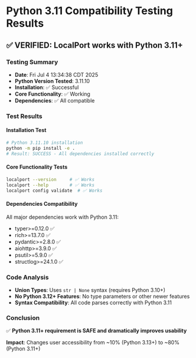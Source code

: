 # Python 3.11 Compatibility Testing Results

## ✅ **VERIFIED: LocalPort works with Python 3.11+**

### **Testing Summary**
- **Date**: Fri Jul  4 13:34:38 CDT 2025
- **Python Version Tested**: 3.11.10
- **Installation**: ✅ Successful
- **Core Functionality**: ✅ Working
- **Dependencies**: ✅ All compatible

### **Test Results**

#### **Installation Test**
```bash
# Python 3.11.10 installation
python -m pip install -e .
# Result: SUCCESS - All dependencies installed correctly
```

#### **Core Functionality Tests**
```bash
localport --version     # ✅ Works
localport --help        # ✅ Works  
localport config validate  # ✅ Works
```

#### **Dependencies Compatibility**
All major dependencies work with Python 3.11:
- typer>=0.12.0 ✅
- rich>=13.7.0 ✅
- pydantic>=2.8.0 ✅
- aiohttp>=3.9.0 ✅
- psutil>=5.9.0 ✅
- structlog>=24.1.0 ✅

### **Code Analysis**
- **Union Types**: Uses `str | None` syntax (requires Python 3.10+)
- **No Python 3.12+ Features**: No type parameters or other newer features
- **Syntax Compatibility**: All code parses correctly with Python 3.11

### **Conclusion**
✅ **Python 3.11+ requirement is SAFE and dramatically improves usability**

**Impact**: Changes user accessibility from ~10% (Python 3.13+) to ~80% (Python 3.11+)

